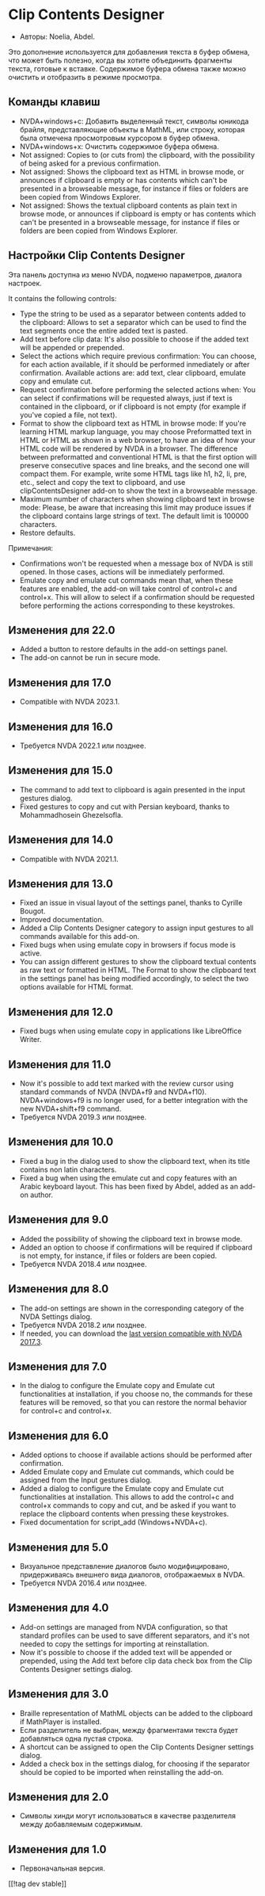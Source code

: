 # Clip Contents Designer #

*	Авторы: Noelia, Abdel.

Это дополнение используется для добавления текста в буфер обмена, что может
быть полезно, когда вы хотите объединить фрагменты текста, готовые к
вставке.  Содержимое буфера обмена также можно очистить и отобразить в
режиме просмотра.

## Команды клавиш ##
*	NVDA+windows+c: Добавить выделенный текст, символы юникода брайля,
  представляющие объекты в MathML, или строку, которая была отмечена
  просмотровым курсором в буфер обмена.
*	NVDA+windows+x: Очистить содержимое буфера обмена.
*	Not assigned: Copies to (or cuts from) the clipboard, with the possibility
  of being asked for a previous confirmation.
*	Not assigned: Shows the clipboard text as HTML in browse mode, or
  announces if clipboard is empty or has contents which can't be presented
  in a browseable message, for instance if files or folders are been copied
  from Windows Explorer.
*	Not assigned: Shows the textual clipboard contents as plain text in browse
  mode, or announces if clipboard is empty or has contents which can't be
  presented in a browseable message, for instance if files or folders are
  been copied from Windows Explorer.


## Настройки Clip Contents Designer ##

Эта панель доступна из меню NVDA, подменю параметров, диалога настроек.

It contains the following controls:

* Type the string to be used as a separator between contents added to the
  clipboard: Allows to set a separator which can be used to find the text
  segments once the entire added text is pasted.
* Add text before clip data: It's also possible to choose if the added text
  will be appended or prepended.
* Select the actions which require previous confirmation: You can choose,
  for each action available, if it should be performed inmediately or after
  confirmation. Available actions are: add text, clear clipboard, emulate
  copy and emulate cut.
* Request confirmation before performing the selected actions when: You can
  select if confirmations will be requested always, just if text is
  contained in the clipboard, or if clipboard is not empty (for example if
  you've copied a file, not text).
* Format to show the clipboard text as HTML in browse mode: If you're
  learning HTML markup language, you may choose Preformatted text in HTML or
  HTML as shown in a web browser, to have an idea of how your HTML code will
  be rendered by NVDA in a browser. The difference between preformatted and
  conventional HTML is that the first option will preserve consecutive
  spaces and line breaks, and the second one will compact them.  For
  example, write some HTML tags like h1, h2, li, pre, etc., select and copy
  the text to clipboard, and use clipContentsDesigner add-on to show the
  text in a browseable message.
* Maximum number of characters when showing clipboard text in browse mode:
  Please, be aware that increasing this limit may produce issues if the
  clipboard contains large strings of text. The default limit is 100000
  characters.
* Restore defaults.

Примечания:

* Confirmations won't be requested when a message box of NVDA is still
  opened. In those cases, actions will be inmediately performed.
* Emulate copy and emulate cut commands mean that, when these features are
  enabled, the add-on will take control of control+c and control+x. This
  will allow to select if a confirmation should be requested before
  performing the actions corresponding to these keystrokes.

## Изменения для 22.0
* Added a button to restore defaults in the add-on settings panel.
* The add-on cannot be run in secure mode.

## Изменения для 17.0
* Compatible with NVDA 2023.1.

## Изменения для 16.0
* Требуется NVDA 2022.1 или позднее.

## Изменения для 15.0
* The command to add text to clipboard is again presented in the input
  gestures dialog.
* Fixed gestures to copy and cut with Persian keyboard, thanks to
  Mohammadhosein Ghezelsofla.

## Изменения для 14.0
* Compatible with NVDA 2021.1.

## Изменения для 13.0 
* Fixed an issue in visual layout of the settings panel, thanks to Cyrille
  Bougot.
* Improved documentation.
* Added a Clip Contents Designer category to assign input gestures to all
  commands available for this add-on.
* Fixed bugs when using emulate copy in browsers if focus mode is active.
* You can assign different gestures to show the clipboard textual contents
  as raw text or formatted in HTML. The Format to show the clipboard text in
  the settings panel has being modified accordingly, to select the two
  options available for HTML format.

## Изменения для 12.0
* Fixed bugs when using emulate copy in applications like LibreOffice
  Writer.

## Изменения для 11.0
* Now it's possible to add text marked with the review cursor using standard
  commands of NVDA (NVDA+f9 and NVDA+f10). NVDA+windows+f9 is no longer
  used, for a better integration with the new NVDA+shift+f9 command.
* Требуется NVDA 2019.3 или позднее.

## Изменения для 10.0
* Fixed a bug in the dialog used to show the clipboard text, when its title
  contains non latin characters.
* Fixed a bug when using the emulate cut and copy features with an Arabic
  keyboard layout. This has been fixed by Abdel, added as an add-on author.

## Изменения для 9.0

* Added the possibility of showing the clipboard text in browse mode.
* Added an option to choose if confirmations will be required if clipboard
  is not empty, for instance, if files or folders are been copied.
* Требуется NVDA 2018.4 или позднее.

## Изменения для 8.0 ##

* The add-on settings are shown in the corresponding category of the NVDA
  Settings dialog.
* Требуется NVDA 2018.2 или позднее.
* If needed, you can download the [last version compatible with NVDA
  2017.3][3].

## Изменения для 7.0

* In the dialog to configure the Emulate copy and Emulate cut
  functionalities at installation, if you choose no, the commands for these
  features will be removed, so that you can restore the normal behavior for
  control+c and control+x.

## Изменения для 6.0

*	Added options to choose if available actions should be performed after
  confirmation.
*	Added Emulate copy and Emulate cut commands, which could be assigned from
  the Input gestures dialog.
*	Added a dialog to configure the Emulate copy and Emulate cut
  functionalities at installation. This allows to add the control+c and
  control+x commands to copy and cut, and be asked if you want to replace
  the clipboard contents when pressing these keystrokes.
*	Fixed documentation for script_add (Windows+NVDA+c).

## Изменения для 5.0 ##

*	Визуальное представление диалогов было модифицировано, придерживаясь
  внешнего вида диалогов, отображаемых в NVDA.
*	Требуется NVDA 2016.4 или позднее.

## Изменения для 4.0 ##
*	Add-on settings are managed from NVDA configuration, so that standard
  profiles can be used to save different separators, and it's not needed to
  copy the settings for importing at reinstallation.
*	Now it's possible to choose if the added text will be appended or
  prepended, using the Add text before clip data check box from the Clip
  Contents Designer settings dialog.

## Изменения для 3.0 ##
*	Braille representation of MathML objects can be added to the clipboard if
  MathPlayer is installed.
*	Если разделитель не выбран, между фрагментами текста будет добавляться
  одна пустая строка.
*	A shortcut can be assigned to open the Clip Contents Designer settings
  dialog.
*	Added a check box in the settings dialog, for choosing if the separator
  should be copied to be imported when reinstalling the add-on.

## Изменения для 2.0 ##
*	Символы хинди могут использоваться в качестве разделителя между
  добавляемым содержимым.

## Изменения для 1.0 ##
*	Первоначальная версия.

[[!tag dev stable]]

[3]: https://www.nvaccess.org/addonStore/legacy?file=ccd-o

